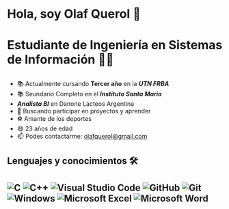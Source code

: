 # Hola, soy Olaf Querol 👋 <h1> Estudiante de Ingeniería en Sistemas de Información 👨‍💻<h2>  
  * 📚 Actualmente cursando **Tercer año** en la ***UTN FRBA***
  * 📚 Seundario Completo en el ***Instituto Santa Maria***
  * ***Analista BI*** en Danone Lacteos Argentina
  * 👯 Buscando participar en proyectos y aprender
  * ⚽ Amante de los deportes
  * 😄 23 años de edad
  * 📫 Podes contactarme: olafquerol@gmail.com 
## Lenguajes y conocimientos 🛠 <h2> ![C](https://img.shields.io/badge/c-%2300599C.svg?style=for-the-badge&logo=c&logoColor=white) ![C++](https://img.shields.io/badge/c++-%2300599C.svg?style=for-the-badge&logo=c%2B%2B&logoColor=white) ![Visual Studio Code](https://img.shields.io/badge/Visual%20Studio%20Code-0078d7.svg?style=for-the-badge&logo=visual-studio-code&logoColor=white) 	![GitHub](https://img.shields.io/badge/github-%23121011.svg?style=for-the-badge&logo=github&logoColor=white) 	![Git](https://img.shields.io/badge/git-%23F05033.svg?style=for-the-badge&logo=git&logoColor=white) ![Windows](https://img.shields.io/badge/Windows-0078D6?style=for-the-badge&logo=windows&logoColor=white) ![Microsoft Excel](https://img.shields.io/badge/Microsoft_Excel-217346?style=for-the-badge&logo=microsoft-excel&logoColor=white) ![Microsoft Word](https://img.shields.io/badge/Microsoft_Word-2B579A?style=for-the-badge&logo=microsoft-word&logoColor=white)
